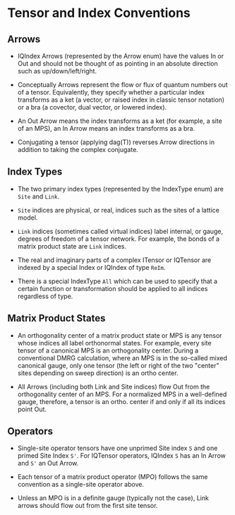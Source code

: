 # Tensor and Index Conventions #

## Arrows ##

* IQIndex Arrows (represented by the Arrow enum) have the values In or Out and should not be thought of
as pointing in an absolute direction such as up/down/left/right.

* Conceptually Arrows represent the flow or flux of quantum numbers out of a tensor. Equivalently, they
specify whether a particular index transforms as a ket (a vector, or raised index in classic tensor notation) 
or a bra (a covector, dual vector, or lowered index). 

* An Out Arrow means the index transforms as a ket (for example, a site of an MPS), an In Arrow means an index transforms as a bra.

* Conjugating a tensor (applying dag(T)) reverses Arrow directions in addition to taking the complex conjugate.

## Index Types ##

* The two primary index types (represented by the IndexType enum) are `Site` and `Link`.

* `Site` indices are physical, or real, indices such as the sites of a lattice model.

* `Link` indices (sometimes called virtual indices) label internal, or gauge, degrees of freedom of a tensor network.
For example, the bonds of a matrix product state are `Link` indices.

* The real and imaginary parts of a complex ITensor or IQTensor are indexed by a special Index or IQIndex
of type `ReIm`.

* There is a special IndexType `All` which can be used to specify that a certain function or transformation 
should be applied to all indices regardless of type.

## Matrix Product States ##

* An orthogonality center of a matrix product state or MPS is any tensor whose indices all label 
orthonormal states. For example, every site tensor of a canonical MPS is an orthogonality center.
During a conventional DMRG calculation, where an MPS is in the so-called mixed canonical gauge, 
only one tensor (the left or right of the two "center" sites depending on sweep direction) is an ortho center.

* All Arrows (including both Link and Site indices) flow Out from the orthogonality center of an MPS.
For a normalized MPS in a well-defined gauge, therefore, a tensor is an ortho. center if and only if 
all its indices point Out.

## Operators ##

* Single-site operator tensors have one unprimed Site index `S` and one primed Site Index `S'`.
  For IQTensor operators, IQIndex `S` has an In Arrow and `S'` an Out Arrow.

* Each tensor of a matrix product operator (MPO) follows the same convention as a single-site operator above.

* Unless an MPO is in a definite gauge (typically not the case), Link arrows should flow out from the first site tensor.


